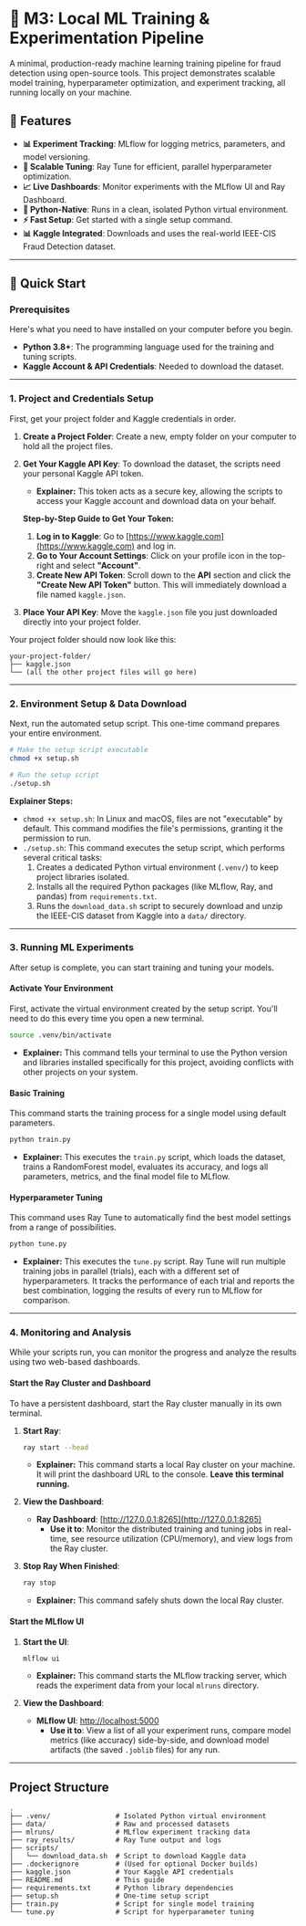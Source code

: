 # 🧪 M3: Local ML Training & Experimentation Pipeline

A minimal, production-ready machine learning training pipeline for fraud detection using open-source tools. This project demonstrates scalable model training, hyperparameter optimization, and experiment tracking, all running locally on your machine.

## 🎯 Features

- **📊 Experiment Tracking**: MLflow for logging metrics, parameters, and model versioning.
- **🚀 Scalable Tuning**: Ray Tune for efficient, parallel hyperparameter optimization.
- **📈 Live Dashboards**: Monitor experiments with the MLflow UI and Ray Dashboard.
- **🐍 Python-Native**: Runs in a clean, isolated Python virtual environment.
- **⚡️ Fast Setup**: Get started with a single setup command.
- **📊 Kaggle Integrated**: Downloads and uses the real-world IEEE-CIS Fraud Detection dataset.

---

## 🚀 Quick Start

### Prerequisites

Here's what you need to have installed on your computer before you begin.

- **Python 3.8+**: The programming language used for the training and tuning scripts.
- **Kaggle Account & API Credentials**: Needed to download the dataset.

---

### 1. Project and Credentials Setup

First, get your project folder and Kaggle credentials in order.

1. **Create a Project Folder**: Create a new, empty folder on your computer to hold all the project files.

2. **Get Your Kaggle API Key**: To download the dataset, the scripts need your personal Kaggle API token.

   - **Explainer:** This token acts as a secure key, allowing the scripts to access your Kaggle account and download data on your behalf.

   **Step-by-Step Guide to Get Your Token:**

   1. **Log in to Kaggle**: Go to [https://www.kaggle.com](https://www.kaggle.com) and log in.
   2. **Go to Your Account Settings**: Click on your profile icon in the top-right and select **"Account"**.
   3. **Create New API Token**: Scroll down to the **API** section and click the **"Create New API Token"** button. This will immediately download a file named `kaggle.json`.

3. **Place Your API Key**: Move the `kaggle.json` file you just downloaded directly into your project folder.

Your project folder should now look like this:

```
your-project-folder/
├── kaggle.json
└── (all the other project files will go here)
```

---

### 2. Environment Setup & Data Download

Next, run the automated setup script. This one-time command prepares your entire environment.

```bash
# Make the setup script executable
chmod +x setup.sh

# Run the setup script
./setup.sh
```

**Explainer Steps:**

- `chmod +x setup.sh`: In Linux and macOS, files are not "executable" by default. This command modifies the file's permissions, granting it the permission to run.
- `./setup.sh`: This command executes the setup script, which performs several critical tasks:
  1. Creates a dedicated Python virtual environment (`.venv/`) to keep project libraries isolated.
  2. Installs all the required Python packages (like MLflow, Ray, and pandas) from `requirements.txt`.
  3. Runs the `download_data.sh` script to securely download and unzip the IEEE-CIS dataset from Kaggle into a `data/` directory.

---

### 3. Running ML Experiments

After setup is complete, you can start training and tuning your models.

#### Activate Your Environment

First, activate the virtual environment created by the setup script. You'll need to do this every time you open a new terminal.

```bash
source .venv/bin/activate
```

- **Explainer:** This command tells your terminal to use the Python version and libraries installed specifically for this project, avoiding conflicts with other projects on your system.

#### Basic Training

This command starts the training process for a single model using default parameters.

```bash
python train.py
```

- **Explainer:** This executes the `train.py` script, which loads the dataset, trains a RandomForest model, evaluates its accuracy, and logs all parameters, metrics, and the final model file to MLflow.

#### Hyperparameter Tuning

This command uses Ray Tune to automatically find the best model settings from a range of possibilities.

```bash
python tune.py
```

- **Explainer:** This executes the `tune.py` script. Ray Tune will run multiple training jobs in parallel (trials), each with a different set of hyperparameters. It tracks the performance of each trial and reports the best combination, logging the results of every run to MLflow for comparison.

---

### 4. Monitoring and Analysis

While your scripts run, you can monitor the progress and analyze the results using two web-based dashboards.

#### Start the Ray Cluster and Dashboard

To have a persistent dashboard, start the Ray cluster manually in its own terminal.

1. **Start Ray**:

   ```bash
   ray start --head
   ```

   - **Explainer:** This command starts a local Ray cluster on your machine. It will print the dashboard URL to the console. **Leave this terminal running.**

2. **View the Dashboard**:

   - **Ray Dashboard**: [http://127.0.0.1:8265](http://127.0.0.1:8265)
     - **Use it to**: Monitor the distributed training and tuning jobs in real-time, see resource utilization (CPU/memory), and view logs from the Ray cluster.

3. **Stop Ray When Finished**:

   ```bash
   ray stop
   ```

   - **Explainer:** This command safely shuts down the local Ray cluster.

#### Start the MLflow UI

1. **Start the UI**:

   ```bash
   mlflow ui
   ```

   - **Explainer:** This command starts the MLflow tracking server, which reads the experiment data from your local `mlruns` directory.

2. **View the Dashboard**:

   - **MLflow UI**: [http://localhost:5000](http://localhost:5000)
     - **Use it to**: View a list of all your experiment runs, compare model metrics (like accuracy) side-by-side, and download model artifacts (the saved `.joblib` files) for any run.

---

## Project Structure

```
.
├── .venv/                # Isolated Python virtual environment
├── data/                 # Raw and processed datasets
├── mlruns/               # MLflow experiment tracking data
├── ray_results/          # Ray Tune output and logs
├── scripts/
│   └── download_data.sh  # Script to download Kaggle data
├── .dockerignore         # (Used for optional Docker builds)
├── kaggle.json           # Your Kaggle API credentials
├── README.md             # This guide
├── requirements.txt      # Python library dependencies
├── setup.sh              # One-time setup script
├── train.py              # Script for single model training
└── tune.py               # Script for hyperparameter tuning
```